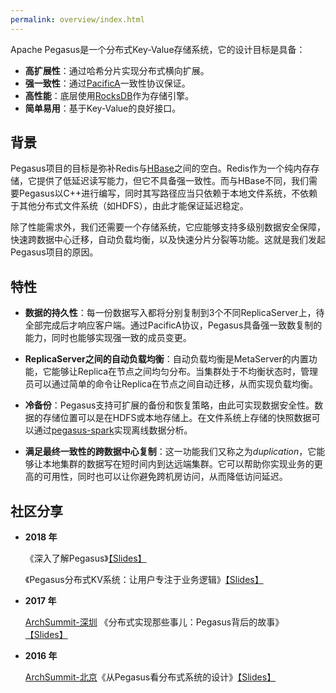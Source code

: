 ```yaml
---
permalink: overview/index.html
---
```


Apache Pegasus是一个分布式Key-Value存储系统，它的设计目标是具备：

- **高扩展性**：通过哈希分片实现分布式横向扩展。
- **强一致性**：通过[PacificA](https://www.microsoft.com/en-us/research/publication/pacifica-replication-in-log-based-distributed-storage-systems/)一致性协议保证。
- **高性能**：底层使用[RocksDB](https://github.com/xiaomi/pegasus-rocksdb)作为存储引擎。
- **简单易用**：基于Key-Value的良好接口。

## 背景

Pegasus项目的目标是弥补Redis与[HBase](https://hbase.apache.org/)之间的空白。Redis作为一个纯内存存储，它提供了低延迟读写能力，但它不具备强一致性。而与HBase不同，我们需要Pegasus以C++进行编写，同时其写路径应当只依赖于本地文件系统，不依赖于其他分布式文件系统（如HDFS），由此才能保证延迟稳定。

除了性能需求外，我们还需要一个存储系统，它应能够支持多级别数据安全保障，快速跨数据中心迁移，自动负载均衡，以及快速分片分裂等功能。这就是我们发起Pegasus项目的原因。

## 特性

- **数据的持久性**：每一份数据写入都将分别复制到3个不同ReplicaServer上，待全部完成后才响应客户端。通过PacificA协议，Pegasus具备强一致数复制的能力，同时也能够实现强一致的成员变更。

- **ReplicaServer之间的自动负载均衡**：自动负载均衡是MetaServer的内置功能，它能够让Replica在节点之间均匀分布。当集群处于不均衡状态时，管理员可以通过简单的命令让Replica在节点之间自动迁移，从而实现负载均衡。

- **冷备份**：Pegasus支持可扩展的备份和恢复策略，由此可实现数据安全性。数据的存储位置可以是在HDFS或本地存储上。在文件系统上存储的快照数据可以通过[pegasus-spark](https://github.com/pegasus-kv/pegasus-spark)实现离线数据分析。

- **满足最终一致性的跨数据中心复制**：这一功能我们又称之为*duplication*，它能够让本地集群的数据写在短时间内到达远端集群。它可以帮助你实现业务的更高的可用性，同时也可以让你避免跨机房访问，从而降低访问延迟。

## 社区分享

- **2018 年**

  《深入了解Pegasus》[【Slides】](https://www.slideshare.net/ssuser0a3cdd/pegasus-in-depth)
  
  《Pegasus分布式KV系统：让用户专注于业务逻辑》[【Slides】](https://www.slideshare.net/ssuser0a3cdd/pegasus-kv-storage-let-the-users-focus-on-their-work-201807)

- **2017 年**
  
  [ArchSummit-深圳](https://sz2017.archsummit.com/presentation/969)
    《分布式实现那些事儿：Pegasus背后的故事》 [【Slides】](https://www.slideshare.net/ssuser0a3cdd/behind-pegasus-what-matters-in-a-distributed-system-arch-summit-shenzhen2017)

- **2016 年**
  
  [ArchSummit-北京](http://bj2016.archsummit.com/presentation/3023)《从Pegasus看分布式系统的设计》[【Slides】](https://www.slideshare.net/ssuser0a3cdd/pegasus-designing-a-distributed-key-value-system-arch-summit-beijing2016)
